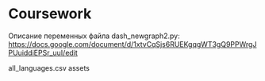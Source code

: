 # Coursework

Описание переменных файла dash_newgraph2.py: https://docs.google.com/document/d/1xtvCqSjs6RUEKgqgWT3gQ9PPWrgJPUuiddiEPSr_uuI/edit

all_languages.csv
assets
